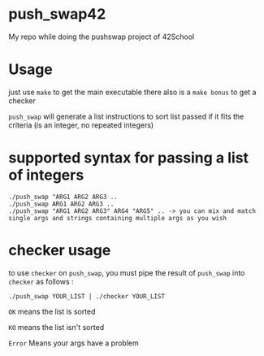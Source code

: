 # push_swap42
My repo while doing the pushswap project of 42School


# Usage
just use `make` to get the main executable
there also is a `make bonus` to get a checker

`push_swap` will generate a list instructions to sort list passed if it fits the criteria (is an integer, no repeated integers)

# supported syntax for passing a list of integers
```
./push_swap "ARG1 ARG2 ARG3 ..
./push_swap ARG1 ARG2 ARG3 ..
./push_swap "ARG1 ARG2 ARG3" ARG4 "ARG5" .. -> you can mix and match single args and strings containing multiple args as you wish
```
# checker usage

to use `checker` on `push_swap`, you must pipe the result of `push_swap` into `checker` as follows :

```./push_swap YOUR_LIST | ./checker YOUR_LIST```

`OK` means the list is sorted

`KO` means the list isn't sorted

`Error` Means your args have a problem
